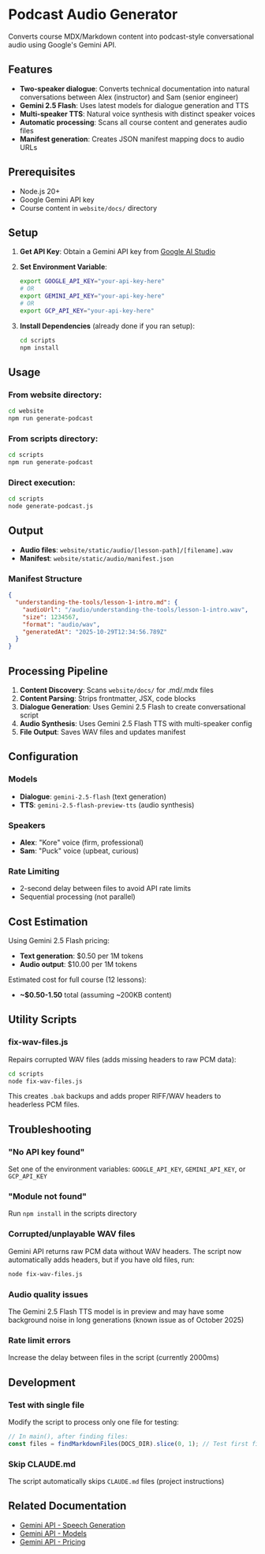 # Podcast Audio Generator

Converts course MDX/Markdown content into podcast-style conversational audio using Google's Gemini API.

## Features

- **Two-speaker dialogue**: Converts technical documentation into natural conversations between Alex (instructor) and Sam (senior engineer)
- **Gemini 2.5 Flash**: Uses latest models for dialogue generation and TTS
- **Multi-speaker TTS**: Natural voice synthesis with distinct speaker voices
- **Automatic processing**: Scans all course content and generates audio files
- **Manifest generation**: Creates JSON manifest mapping docs to audio URLs

## Prerequisites

- Node.js 20+
- Google Gemini API key
- Course content in `website/docs/` directory

## Setup

1. **Get API Key**: Obtain a Gemini API key from [Google AI Studio](https://aistudio.google.com/)

2. **Set Environment Variable**:
   ```bash
   export GOOGLE_API_KEY="your-api-key-here"
   # OR
   export GEMINI_API_KEY="your-api-key-here"
   # OR
   export GCP_API_KEY="your-api-key-here"
   ```

3. **Install Dependencies** (already done if you ran setup):
   ```bash
   cd scripts
   npm install
   ```

## Usage

### From website directory:
```bash
cd website
npm run generate-podcast
```

### From scripts directory:
```bash
cd scripts
npm run generate-podcast
```

### Direct execution:
```bash
cd scripts
node generate-podcast.js
```

## Output

- **Audio files**: `website/static/audio/[lesson-path]/[filename].wav`
- **Manifest**: `website/static/audio/manifest.json`

### Manifest Structure

```json
{
  "understanding-the-tools/lesson-1-intro.md": {
    "audioUrl": "/audio/understanding-the-tools/lesson-1-intro.wav",
    "size": 1234567,
    "format": "audio/wav",
    "generatedAt": "2025-10-29T12:34:56.789Z"
  }
}
```

## Processing Pipeline

1. **Content Discovery**: Scans `website/docs/` for .md/.mdx files
2. **Content Parsing**: Strips frontmatter, JSX, code blocks
3. **Dialogue Generation**: Uses Gemini 2.5 Flash to create conversational script
4. **Audio Synthesis**: Uses Gemini 2.5 Flash TTS with multi-speaker config
5. **File Output**: Saves WAV files and updates manifest

## Configuration

### Models
- **Dialogue**: `gemini-2.5-flash` (text generation)
- **TTS**: `gemini-2.5-flash-preview-tts` (audio synthesis)

### Speakers
- **Alex**: "Kore" voice (firm, professional)
- **Sam**: "Puck" voice (upbeat, curious)

### Rate Limiting
- 2-second delay between files to avoid API rate limits
- Sequential processing (not parallel)

## Cost Estimation

Using Gemini 2.5 Flash pricing:
- **Text generation**: $0.50 per 1M tokens
- **Audio output**: $10.00 per 1M tokens

Estimated cost for full course (12 lessons):
- **~$0.50-1.50** total (assuming ~200KB content)

## Utility Scripts

### fix-wav-files.js
Repairs corrupted WAV files (adds missing headers to raw PCM data):

```bash
cd scripts
node fix-wav-files.js
```

This creates `.bak` backups and adds proper RIFF/WAV headers to headerless PCM files.

## Troubleshooting

### "No API key found"
Set one of the environment variables: `GOOGLE_API_KEY`, `GEMINI_API_KEY`, or `GCP_API_KEY`

### "Module not found"
Run `npm install` in the scripts directory

### Corrupted/unplayable WAV files
Gemini API returns raw PCM data without WAV headers. The script now automatically adds headers, but if you have old files, run:
```bash
node fix-wav-files.js
```

### Audio quality issues
The Gemini 2.5 Flash TTS model is in preview and may have some background noise in long generations (known issue as of October 2025)

### Rate limit errors
Increase the delay between files in the script (currently 2000ms)

## Development

### Test with single file
Modify the script to process only one file for testing:

```javascript
// In main(), after finding files:
const files = findMarkdownFiles(DOCS_DIR).slice(0, 1); // Test first file only
```

### Skip CLAUDE.md
The script automatically skips `CLAUDE.md` files (project instructions)

## Related Documentation

- [Gemini API - Speech Generation](https://ai.google.dev/gemini-api/docs/speech-generation)
- [Gemini API - Models](https://ai.google.dev/gemini-api/docs/models)
- [Gemini API - Pricing](https://ai.google.dev/gemini-api/docs/pricing)

